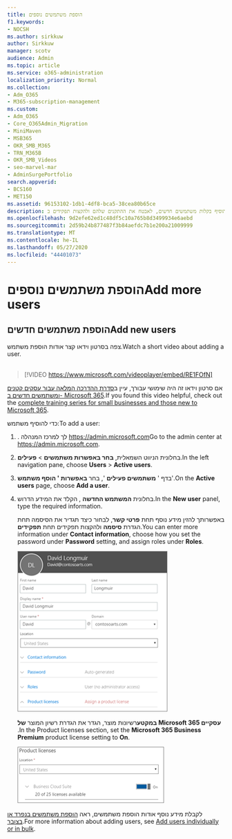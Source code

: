 ```yaml
---
title: הוספת משתמשים נוספים
f1.keywords:
- NOCSH
ms.author: sirkkuw
author: Sirkkuw
manager: scotv
audience: Admin
ms.topic: article
ms.service: o365-administration
localization_priority: Normal
ms.collection:
- Adm_O365
- M365-subscription-management
ms.custom:
- Adm_O365
- Core_O365Admin_Migration
- MiniMaven
- MSB365
- OKR_SMB_M365
- TRN_M365B
- OKR_SMB_Videos
- seo-marvel-mar
- AdminSurgePortfolio
search.appverid:
- BCS160
- MET150
ms.assetid: 96153102-1db1-4df8-bca5-38cea80b65ce
description: למד את השלבים הבאים כדי להוסיף בקלות משתמשים חדשים, לאבטח את ההתקנים שלהם ולהקצות תפקידים ב-Microsoft 365 Business Premium.
ms.openlocfilehash: 9d2efe62ed1c48df5c10a765b8d3499934e6aebd
ms.sourcegitcommit: 2d59b24b877487f3b84aefdc7b1e200a21009999
ms.translationtype: MT
ms.contentlocale: he-IL
ms.lasthandoff: 05/27/2020
ms.locfileid: "44401073"
---
```

# <a name="add-more-users"></a><span data-ttu-id="2c871-103">הוספת משתמשים נוספים</span><span class="sxs-lookup"><span data-stu-id="2c871-103">Add more users</span></span>

## <a name="add-new-users"></a><span data-ttu-id="2c871-104">הוספת משתמשים חדשים</span><span class="sxs-lookup"><span data-stu-id="2c871-104">Add new users</span></span>

<span data-ttu-id="2c871-105">צפה בסרטון וידאו קצר אודות הוספת משתמש.</span><span class="sxs-lookup"><span data-stu-id="2c871-105">Watch a short video about adding a user.</span></span> <br><br>

> [!VIDEO https://www.microsoft.com/videoplayer/embed/RE1FOfN] 

<span data-ttu-id="2c871-106">אם סרטון וידאו זה היה שימושי עבורך, עיין ב[סדרת ההדרכה המלאה עבור עסקים קטנים ומשתמשים חדשים ב- Microsoft 365](https://support.office.com/article/6ab4bbcd-79cf-4000-a0bd-d42ce4d12816).</span><span class="sxs-lookup"><span data-stu-id="2c871-106">If you found this video helpful, check out the [complete training series for small businesses and those new to Microsoft 365](https://support.office.com/article/6ab4bbcd-79cf-4000-a0bd-d42ce4d12816).</span></span>

<span data-ttu-id="2c871-107">כדי להוסיף משתמש:</span><span class="sxs-lookup"><span data-stu-id="2c871-107">To add a user:</span></span>

1. <span data-ttu-id="2c871-108">. לך למרכז המנהלה https://admin.microsoft.com</span><span class="sxs-lookup"><span data-stu-id="2c871-108">Go to the admin center at <a href="https://go.microsoft.com/fwlink/p/?linkid=837890" target="_blank">https://admin.microsoft.com</a>.</span></span> 
2. <span data-ttu-id="2c871-109">בחלונית הניווט השמאלית, **בחר באפשרות משתמשים** \> **פעילים**.</span><span class="sxs-lookup"><span data-stu-id="2c871-109">In the left navigation pane, choose **Users** \> **Active users**.</span></span>
3. <span data-ttu-id="2c871-110">בדף ' **משתמשים פעילים** ', בחר **באפשרות ' הוסף משתמש**'.</span><span class="sxs-lookup"><span data-stu-id="2c871-110">On the **Active users** page, choose **Add a user**.</span></span>
4. <span data-ttu-id="2c871-111">בחלונית **המשתמש החדשה** , הקלד את המידע הדרוש.</span><span class="sxs-lookup"><span data-stu-id="2c871-111">In the **New user** panel, type the required information.</span></span> 
  
    <span data-ttu-id="2c871-112">באפשרותך להזין מידע נוסף תחת **פרטי קשר**, לבחור כיצד תגדיר את הסיסמה תחת הגדרת **סיסמה** ולהקצות תפקידים תחת **תפקידים**.</span><span class="sxs-lookup"><span data-stu-id="2c871-112">You can enter more information under **Contact information**, choose how you set the password under **Password** setting, and assign roles under **Roles**.</span></span>
      
    ![Enter user information in the New user card](../media/f04d39ca-48be-4868-8330-8552a4754c8b.png)
      
    <span data-ttu-id="2c871-114">**במקטע**רשיונות מוצר, הגדר את הגדרת רשיון המוצר **של Microsoft 365 עסקיים** .</span><span class="sxs-lookup"><span data-stu-id="2c871-114">In the Product licenses section, set the **Microsoft 365 Business Premium** product license setting to **On**.</span></span>
      
    ![Set the license setting to On position](../media/7404f7f7-93bc-44a3-9ffb-4208b5b17402.png)
  
<span data-ttu-id="2c871-116">לקבלת מידע נוסף אודות הוספת משתמשים, ראה [הוספת משתמשים בנפרד או בצובר](https://docs.microsoft.com/office365/admin/add-users/add-users).</span><span class="sxs-lookup"><span data-stu-id="2c871-116">For  more information about adding users, see [Add users individually or in bulk](https://docs.microsoft.com/office365/admin/add-users/add-users).</span></span>
  

